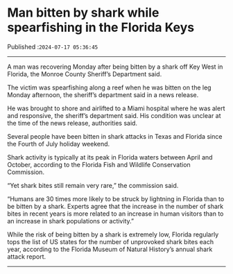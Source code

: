 # Man bitten by shark while spearfishing in the Florida Keys

Published :`2024-07-17 05:36:45`

---

A man was recovering Monday after being bitten by a shark off Key West in Florida, the Monroe County Sheriff’s Department said.

The victim was spearfishing along a reef when he was bitten on the leg Monday afternoon, the sheriff’s department said in a news release.

He was brought to shore and airlifted to a Miami hospital where he was alert and responsive, the sheriff’s department said.  His condition was unclear at the time of the news release, authorities said.

Several people have been bitten in shark attacks in Texas and Florida since the Fourth of July holiday weekend.

Shark activity is typically at its peak in Florida waters between April and October, according to the Florida Fish and Wildlife Conservation Commission.

“Yet shark bites still remain very rare,” the commission said.

“Humans are 30 times more likely to be struck by lightning in Florida than to be bitten by a shark. Experts agree that the increase in the number of shark bites in recent years is more related to an increase in human visitors than to an increase in shark populations or activity.”

While the risk of being bitten by a shark is extremely low, Florida regularly tops the list of US states for the number of unprovoked shark bites each year, according to the Florida Museum of Natural History’s annual shark attack report.

---


